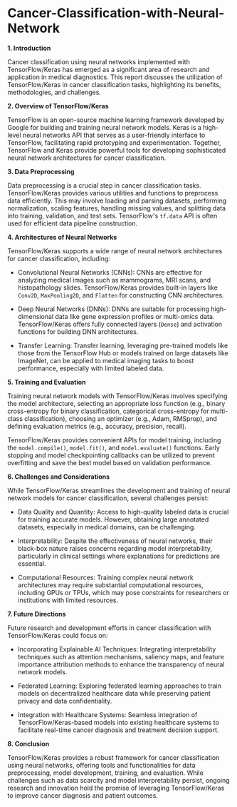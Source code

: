 # Cancer-Classification-with-Neural-Network

**1. Introduction**

Cancer classification using neural networks implemented with TensorFlow/Keras has emerged as a significant area of research and application in medical diagnostics. This report discusses the utilization of TensorFlow/Keras in cancer classification tasks, highlighting its benefits, methodologies, and challenges.

**2. Overview of TensorFlow/Keras**

TensorFlow is an open-source machine learning framework developed by Google for building and training neural network models. Keras is a high-level neural networks API that serves as a user-friendly interface to TensorFlow, facilitating rapid prototyping and experimentation. Together, TensorFlow and Keras provide powerful tools for developing sophisticated neural network architectures for cancer classification.

**3. Data Preprocessing**

Data preprocessing is a crucial step in cancer classification tasks. TensorFlow/Keras provides various utilities and functions to preprocess data efficiently. This may involve loading and parsing datasets, performing normalization, scaling features, handling missing values, and splitting data into training, validation, and test sets. TensorFlow's `tf.data` API is often used for efficient data pipeline construction.

**4. Architectures of Neural Networks**

TensorFlow/Keras supports a wide range of neural network architectures for cancer classification, including:

- Convolutional Neural Networks (CNNs): CNNs are effective for analyzing medical images such as mammograms, MRI scans, and histopathology slides. TensorFlow/Keras provides built-in layers like `Conv2D`, `MaxPooling2D`, and `Flatten` for constructing CNN architectures.

- Deep Neural Networks (DNNs): DNNs are suitable for processing high-dimensional data like gene expression profiles or multi-omics data. TensorFlow/Keras offers fully connected layers (`Dense`) and activation functions for building DNN architectures.

- Transfer Learning: Transfer learning, leveraging pre-trained models like those from the TensorFlow Hub or models trained on large datasets like ImageNet, can be applied to medical imaging tasks to boost performance, especially with limited labeled data.

**5. Training and Evaluation**

Training neural network models with TensorFlow/Keras involves specifying the model architecture, selecting an appropriate loss function (e.g., binary cross-entropy for binary classification, categorical cross-entropy for multi-class classification), choosing an optimizer (e.g., Adam, RMSprop), and defining evaluation metrics (e.g., accuracy, precision, recall).

TensorFlow/Keras provides convenient APIs for model training, including the `model.compile()`, `model.fit()`, and `model.evaluate()` functions. Early stopping and model checkpointing callbacks can be utilized to prevent overfitting and save the best model based on validation performance.

**6. Challenges and Considerations**

While TensorFlow/Keras streamlines the development and training of neural network models for cancer classification, several challenges persist:

- Data Quality and Quantity: Access to high-quality labeled data is crucial for training accurate models. However, obtaining large annotated datasets, especially in medical domains, can be challenging.

- Interpretability: Despite the effectiveness of neural networks, their black-box nature raises concerns regarding model interpretability, particularly in clinical settings where explanations for predictions are essential.

- Computational Resources: Training complex neural network architectures may require substantial computational resources, including GPUs or TPUs, which may pose constraints for researchers or institutions with limited resources.

**7. Future Directions**

Future research and development efforts in cancer classification with TensorFlow/Keras could focus on:

- Incorporating Explainable AI Techniques: Integrating interpretability techniques such as attention mechanisms, saliency maps, and feature importance attribution methods to enhance the transparency of neural network models.

- Federated Learning: Exploring federated learning approaches to train models on decentralized healthcare data while preserving patient privacy and data confidentiality.

- Integration with Healthcare Systems: Seamless integration of TensorFlow/Keras-based models into existing healthcare systems to facilitate real-time cancer diagnosis and treatment decision support.

**8. Conclusion**

TensorFlow/Keras provides a robust framework for cancer classification using neural networks, offering tools and functionalities for data preprocessing, model development, training, and evaluation. While challenges such as data scarcity and model interpretability persist, ongoing research and innovation hold the promise of leveraging TensorFlow/Keras to improve cancer diagnosis and patient outcomes.
